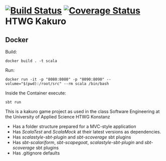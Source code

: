 
[![Build Status](https://travis-ci.org/AvasDream/de.htwg.se.kakuro.svg?branch=master)](https://travis-ci.org/AvasDream/de.htwg.se.kakuro)
[![Coverage Status](https://coveralls.io/repos/github/AvasDream/de.htwg.se.kakuro/badge.svg?branch=master)](https://coveralls.io/github/AvasDream/de.htwg.se.kakuro?branch=master)
HTWG Kakuro
=========================


## Docker

Build:

`docker build . -t scala`

Run:

`docker run -it -p "8080:8080" -p "8090:8090" --volume="$(pwd):/root/src" --rm scala /bin/bash`

Inside the Container execute:

`sbt run`



This is a kakuro game project as used in the
class Software Engineering at the University of Applied Science HTWG Konstanz

* Has a folder structure prepared for a MVC-style application
* Has *ScalaTest* and *ScalaMock* at their latest versions as dependencies.
* Has *scalastyle-sbt-plugin* and *sbt-scoverage* sbt plugins
* Has *sbt-scalariform*, *sbt-scapegoat*, *scalastyle-sbt-plugin* and *sbt-scoverage* sbt plugins
* Has .gitignore defaults
